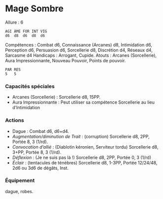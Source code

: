 # Mage Sombre

Allure : 6

	AGI	ÂME	FOR	INT	VIG
	d6	d8 	d6	d8	d6

Compétences : Combat d6, Connaissance (Arcanes) d8, Intimidation d6, Perception d6, Persuasion d6, Sorcellerie d8, Discrétion d4, Réseaux d4, Sarcasme d4
Handicaps : Arrogant, Cupide.
Atouts : Arcanes (Sorcellerie), Aura Impressionnante, Nouveau Pouvoir, Points de pouvoir.

	PAR	RES
	5	5

### Capacités spéciales
- Arcanes (Sorcellerie) : Sorcellerie d8, 15PP.
- Aura Impressionnante : Peut utiliser sa compétence Sorcellerie au lieu d’Intimidation

### Actions
- Dague : Combat d6, d6+d4.
- _Augmentation/diminution de Trait_ : (corruption) Sorcellerie d8, 2PP, Portée 8, 3 (1/rd).
- _Convocation d’allié_ : (Diablotin kéronien, Serviteur tordu) Sorcellerie d8, 3+PP, Portée 8, 3 (1/rd).
- _Déflexion_ : (Je ne suis pas là !) Sorcellerie d8, 2PP, Portée 0, 3 (1/rd)
- _Éclair_ : (tentacules de ténèbres) Sorcellerie d8, 1-3PP, Portée 12/24/48, 2d6 ou 3d6 de dégâts, Inst.

### Équipement
dague, robes.
